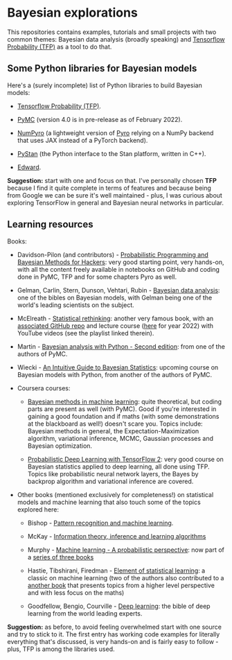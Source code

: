 # Bayesian explorations

This repositories contains examples, tutorials and small projects with two common themes: Bayesian data analysis (broadly speaking) and [Tensorflow Probability (TFP)](https://www.tensorflow.org/probability/overview) as a tool to do that.

## Some Python libraries for Bayesian models

Here's a (surely incomplete) list of Python libraries to build Bayesian models:
- [Tensorflow Probability (TFP)](https://www.tensorflow.org/probability/overview).

- [PyMC](https://docs.pymc.io/en/latest/learn/examples/pymc_overview.html) (version 4.0 is in pre-release as of February 2022).

- [NumPyro](https://num.pyro.ai/en/latest/index.html#introductory-tutorials) (a lightweight version of [Pyro](https://pyro.ai/examples/index.html) relying on a NumPy backend that uses JAX instead of a PyTorch backend).

- [PyStan](https://pystan.readthedocs.io/en/latest/) (the Python interface to the Stan platform, written in C++).

- [Edward](http://edwardlib.org/).

**Suggestion:** start with one and focus on that. I've personally chosen **TFP** because I find it quite complete in terms of features and because being from Google we can be sure it's well maintained - plus, I was curious about exploring TensorFlow in general and Bayesian neural networks in particular.

## Learning resources

Books:
- Davidson-Pilon (and contributors) - [Probabilistic Programming and Bayesian Methods for Hackers](https://github.com/CamDavidsonPilon/Probabilistic-Programming-and-Bayesian-Methods-for-Hackers): very good starting point, very hands-on, with all the content freely available in notebooks on GitHub and coding done in PyMC, TFP and for some chapters Pyro as well.

- Gelman, Carlin, Stern, Dunson, Vehtari, Rubin - [Bayesian data analysis](http://www.stat.columbia.edu/~gelman/book/): one of the bibles on Bayesian models, with Gelman being one of the world's leading scientists on the subject.

- McElreath - [Statistical rethinking](https://www.routledge.com/Statistical-Rethinking-A-Bayesian-Course-with-Examples-in-R-and-STAN/McElreath/p/book/9780367139919): another very famous book, with an [associated GitHub repo](https://github.com/rmcelreath/rethinking) and lecture course ([here](https://github.com/rmcelreath/stat_rethinking_2022) for year 2022) with YouTube videos (see the playlist linked therein).

- Martin - [Bayesian analysis with Python - Second edition](https://www.packtpub.com/product/bayesian-analysis-with-python-second-edition/9781789341652): from one of the authors of PyMC.

- Wiecki - [An Intuitive Guide to Bayesian Statistics](https://twiecki.io/pages/an-intuitive-guide-to-bayesian-statistics.html): upcoming course on Bayesian models with Python, from another of the authors of PyMC.

- Coursera courses:

  - [Bayesian methods in machine learning](https://www.coursera.org/learn/bayesian-methods-in-machine-learning): quite theoretical, but coding parts are present as well (with PyMC). Good if you're interested in gaining a good foundation and if maths (with some demonstrations at the blackboard as well!) doesn't scare you. Topics include: Bayesian methods in general, the Expectation-Maximization algorithm, variational inference, MCMC, Gaussian processes and Bayesian optimization.

  - [Probabilistic Deep Learning with TensorFlow 2](https://www.coursera.org/learn/probabilistic-deep-learning-with-tensorflow2): very good course on Bayesian statistics applied to deep learning, all done using TFP. Topics like probabilistic neural network layers, the Bayes by backprop algorithm and variational inference are covered.

- Other books (mentioned exclusively for completeness!) on statistical models and machine learning that also touch some of the topics explored here:

  - Bishop - [Pattern recognition and machine learning](https://link.springer.com/book/9780387310732).

  - McKay - [Information theory, inference and learning algorithms](https://books.google.it/books/about/Information_Theory_Inference_and_Learnin.html?id=AKuMj4PN_EMC&redir_esc=y)

  - Murphy - [Machine learning - A probabilistic perspective](https://probml.github.io/pml-book/book0.html): now part of a [series of three books](https://probml.github.io/pml-book/)

  - Hastie, Tibshirani, Firedman - [Element of statistical learning](https://hastie.su.domains/ElemStatLearn/): a classic on machine learning (two of the authors also contributed to a [another book](https://link.springer.com/book/10.1007/978-1-4614-7138-7) that presents topics from a higher level perspective and with less focus on the maths)

  - Goodfellow, Bengio, Courville - [Deep learning](https://www.deeplearningbook.org/): the bible of deep learning from the world leading experts.

**Suggestion:** as before, to avoid feeling overwhelmed start with one source and try to stick to it. The first entry has working code examples for literally everything that's discussed, is very hands-on and is fairly easy to follow - plus, TFP is among the libraries used.
